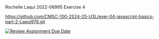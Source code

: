 Rochelle Laqui 
2022-06995
Exercise 4

https://github.com/CMSC-100-2S24-25-U3L/exer-04-javascript-basics-part-2-Laqui976.git


[![Review Assignment Due Date](https://classroom.github.com/assets/deadline-readme-button-22041afd0340ce965d47ae6ef1cefeee28c7c493a6346c4f15d667ab976d596c.svg)](https://classroom.github.com/a/nWQdyJGq)
